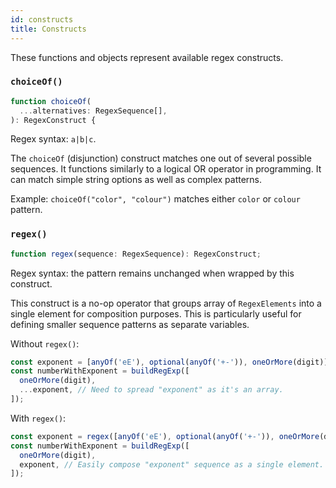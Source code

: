 ```yaml
---
id: constructs
title: Constructs
---
```


These functions and objects represent available regex constructs.

### `choiceOf()`

```ts
function choiceOf(
  ...alternatives: RegexSequence[],
): RegexConstruct {
```

Regex syntax: `a|b|c`.

The `choiceOf` (disjunction) construct matches one out of several possible sequences. It functions similarly to a logical OR operator in programming. It can match simple string options as well as complex patterns.

Example: `choiceOf("color", "colour")` matches either `color` or `colour` pattern.

### `regex()`

```ts
function regex(sequence: RegexSequence): RegexConstruct;
```

Regex syntax: the pattern remains unchanged when wrapped by this construct.

This construct is a no-op operator that groups array of `RegexElements` into a single element for composition purposes. This is particularly useful for defining smaller sequence patterns as separate variables.

Without `regex()`:

```ts
const exponent = [anyOf('eE'), optional(anyOf('+-')), oneOrMore(digit)];
const numberWithExponent = buildRegExp([
  oneOrMore(digit),
  ...exponent, // Need to spread "exponent" as it's an array.
]);
```

With `regex()`:

```ts
const exponent = regex([anyOf('eE'), optional(anyOf('+-')), oneOrMore(digit)]);
const numberWithExponent = buildRegExp([
  oneOrMore(digit),
  exponent, // Easily compose "exponent" sequence as a single element.
]);
```
